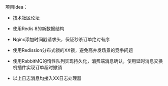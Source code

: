 项目Idea：

- 技术社区论坛

- 使用Redis 8的新数据结构
- Nginx添加时间戳请求头，保证秒杀订单绝对有序
- 使用Redission分布式锁的XX锁，避免高并发场景的竞争问题
- 使用RabbitMQ的惰性队列实现持久化，消费端消息确认，使用延时消息交换机插件实现订单超时撤销
- 以上日志消息均接入XX日志处理器